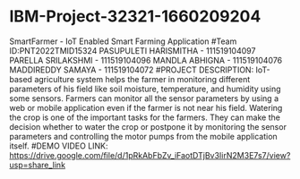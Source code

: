 # IBM-Project-32321-1660209204
SmartFarmer - IoT Enabled Smart Farming Application
#Team ID:PNT2022TMID15324
PASUPULETI HARISMITHA  -	111519104097
PARELLA SRILAKSHMI     -	111519104096
MANDLA ABHIGNA	       - 111519104076
MADDIREDDY SAMAYA 	   - 111519104072
#PROJECT DESCRIPTION: 
IoT-based agriculture system helps the farmer in monitoring different parameters of his field like soil moisture, temperature, and humidity using some sensors.
Farmers can monitor all the sensor parameters by using a web or mobile application even if the farmer is not near his field. Watering the crop is one of the important tasks for the farmers.
They can make the decision whether to water the crop or postpone it by monitoring the sensor parameters and controlling the motor pumps from the mobile application itself.
#DEMO VIDEO LINK:
https://drive.google.com/file/d/1pRkAbFbZv_iFaotDTjBv3IirN2M3E7s7/view?usp=share_link
